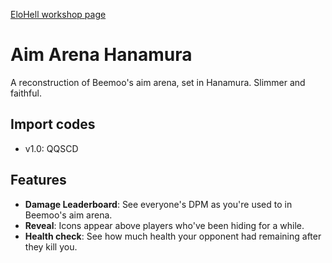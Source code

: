 [EloHell workshop page](https://workshop.elohell.gg/cT48-6oqUULxGYq)



# Aim Arena Hanamura
A reconstruction of Beemoo's aim arena, set in Hanamura. Slimmer and faithful.



## Import codes
- v1.0: QQSCD



## Features
- **Damage Leaderboard**: See everyone's DPM as you're used to in Beemoo's aim arena.
- **Reveal**: Icons appear above players who've been hiding for a while.
- **Health check**: See how much health your opponent had remaining after they kill you.


